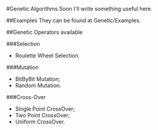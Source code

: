 #Genetic Algorithms
Soon I'll write something useful here.

##Examples
They can be found at Genetic/Examples.

##Genetic Operators available

###Selection
- Roulette Wheel Selection.

###Mutation
- BitByBit Mutation;
- Random Mutation.

###Cross-Over
- Single Point CrossOver;
- Two Point CrossOver;
- Uniform CrossOver.